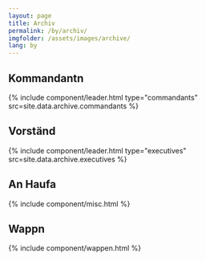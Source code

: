 ```yaml
---
layout: page
title: Archiv
permalink: /by/archiv/
imgfolder: /assets/images/archive/
lang: by
---
```


## Kommandantn
{% include component/leader.html type="commandants" src=site.data.archive.commandants %}

## Vorständ
{% include component/leader.html type="executives" src=site.data.archive.executives %}

## An Haufa
{% include component/misc.html %}

## Wappn
{% include component/wappen.html %}
